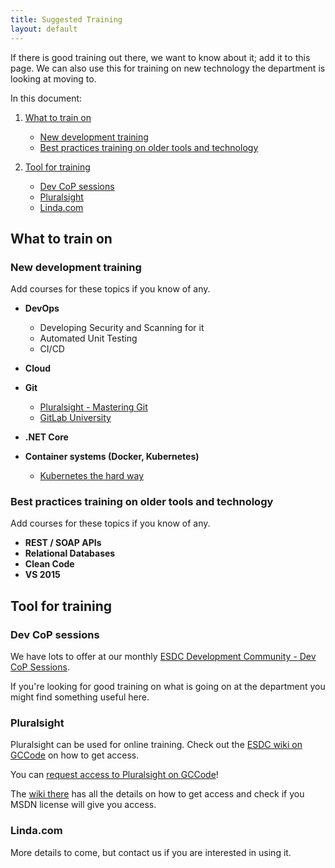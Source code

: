 ```yaml
---
title: Suggested Training
layout: default
---
```


If there is good training out there, we want to know about it; add it to this page. We can also use this for training on new technology the department is looking at moving to.

In this document:

1. [What to train on](#what-to-train-on)
   * [New development training](#new-development-training)
   * [Best practices training on older tools and technology](#best-practices-training-on-older-tools-and-technology)

1. [Tool for training](#tool-for-training)
   * [Dev CoP sessions](#dev-cop-sessions)
   * [Pluralsight](#pluralsight)
   * [Linda.com](#lindacom)

## What to train on

### New development training

Add courses for these topics if you know of any.

* **DevOps**
  * Developing Security and Scanning for it
  * Automated Unit Testing
  * CI/CD

* **Cloud**

* **Git**
  * [Pluralsight - Mastering Git](https://app.pluralsight.com/library/courses/mastering-git/)
  * [GitLab University](https://docs.gitlab.com/ee/university/)

* **.NET Core**

* **Container systems (Docker, Kubernetes)**
  * [Kubernetes the hard way](https://github.com/kelseyhightower/kubernetes-the-hard-way)

### Best practices training on older tools and technology

Add courses for these topics if you know of any.

* **REST / SOAP APIs**
* **Relational Databases**
* **Clean Code**
* **VS 2015**

## Tool for training

### Dev CoP sessions

We have lots to offer at our monthly [ESDC Development Community - Dev CoP Sessions](/strategy/dates.md).

If you're looking for good training on what is going on at the department you might find something useful here.

### Pluralsight

Pluralsight can be used for online training. Check out the [ESDC wiki on GCCode](https://gccode.ssc-spc.gc.ca/iitb-dgiit/sds/PluralsightLicenses/wikis/making-a-request) on how to get access.

You can [request access to Pluralsight on GCCode](https://gccode.ssc-spc.gc.ca/iitb-dgiit/sds/PluralsightLicenses)!

The [wiki there](https://gccode.ssc-spc.gc.ca/iitb-dgiit/sds/PluralsightLicenses/wikis/home) has all the details on how to get access and check if you MSDN license will give you access.

### Linda.com

More details to come, but contact us if you are interested in using it.
